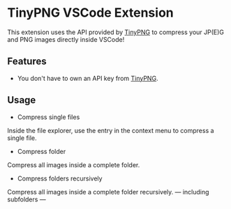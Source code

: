 # TinyPNG VSCode Extension

This extension uses the API provided by [TinyPNG](https://tinypng.com) to compress your JP(E)G and PNG images directly inside VSCode!

## Features

- You don't have to own an API key from [TinyPNG](https://tinypng.com).

## Usage

- Compress single files

Inside the file explorer, use the entry in the context menu to compress a single file.

- Compress folder

Compress all images inside a complete folder.

- Compress folders recursively

Compress all images inside a complete folder recursively. — including subfolders —
